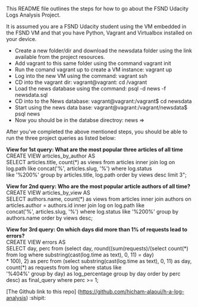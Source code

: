 This README file outlines the steps for how to go about the FSND Udacity Logs Analysis Project.

It is assumed you are a FSND Udacity student using the VM embedded in the FSND VM and that you have Python, Vagrant and Virtualbox installed on your device.  
* Create a new folder/dir and download the newsdata folder using the link available from the project resources.
* Add vagrant to this same folder using the command vagrant init
* Run the comand vagrant up to create a VM instance: vagrant up
* Log into the new VM using the command: vagrant ssh
* CD into the vagrant dir: vagrant@vagrant: cd /vagrant
* Load the news database using the command: psql -d news -f newsdata.sql
* CD into to the News database: vagrant@vagrant:/vagrant$ cd newsdata
* Start using the news data base: vagrant@vagrant:/vagrant/newsdata$ psql news
* Now you should be in the databse directroy: news =>

After you've completed the above mentioned steps, you should be able to run the three project queries as listed below:

**View for 1st query: What are the most popular three articles of all time**  
CREATE VIEW articles_by_author AS  
SELECT articles.title, count(\*) as views from articles inner join log on log.path like concat('%', articles.slug, '%') where log.status  
like '%200%' group by articles.title, log.path order by views desc limit 3";

**View for 2nd query: Who are the most popular article authors of all time?**  
CREATE VIEW articles_by_view AS  
SELECT authors.name, count(\*) as views from articles inner join authors on articles.author = authors.id inner join log on log.path like   
concat('%', articles.slug, '%') where log.status like '%200%' group by authors.name order by views desc;

**View for 3rd query: On which days did more than 1% of requests lead to errors?**  
CREATE VIEW errors AS  
SELECT day, perc from (select day, round((sum(requests)/(select count(\*) from log where substring(cast(log.time as text), 0, 11) = day)  
\* 100), 2) as perc from (select substring(cast(log.time as text), 0, 11) as day, count(\*) as requests from log where status like   
'%404%' group by day) as log\_percentage group by day order by perc desc) as final\_query where perc >= 1;


[The Github link to this repo] (https://github.com/hicham-alaoui/h-a-log-analysis) :shipit:
